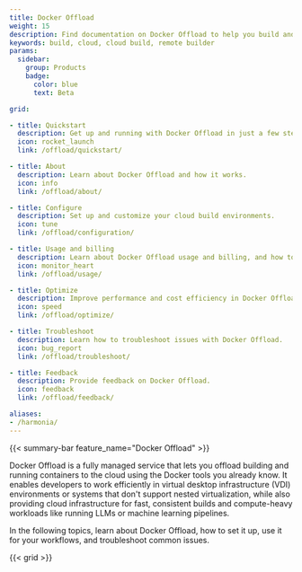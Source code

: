 ```yaml
---
title: Docker Offload
weight: 15
description: Find documentation on Docker Offload to help you build and run your container images faster, both locally and in CI
keywords: build, cloud, cloud build, remote builder
params:
  sidebar:
    group: Products
    badge:
      color: blue
      text: Beta

grid:

- title: Quickstart
  description: Get up and running with Docker Offload in just a few steps.
  icon: rocket_launch
  link: /offload/quickstart/

- title: About
  description: Learn about Docker Offload and how it works.
  icon: info
  link: /offload/about/

- title: Configure
  description: Set up and customize your cloud build environments.
  icon: tune
  link: /offload/configuration/

- title: Usage and billing
  description: Learn about Docker Offload usage and billing, and how to monitor your cloud resources.
  icon: monitor_heart
  link: /offload/usage/

- title: Optimize
  description: Improve performance and cost efficiency in Docker Offload.
  icon: speed
  link: /offload/optimize/

- title: Troubleshoot
  description: Learn how to troubleshoot issues with Docker Offload.
  icon: bug_report
  link: /offload/troubleshoot/

- title: Feedback
  description: Provide feedback on Docker Offload.
  icon: feedback
  link: /offload/feedback/

aliases:
- /harmonia/
---
```


{{< summary-bar feature_name="Docker Offload" >}}

Docker Offload is a fully managed service that lets you offload building and
running containers to the cloud using the Docker tools you already know. It
enables developers to work efficiently in virtual desktop infrastructure (VDI)
environments or systems that don't support nested virtualization, while also
providing cloud infrastructure for fast, consistent builds and compute-heavy
workloads like running LLMs or machine learning pipelines.

In the following topics, learn about Docker Offload, how to set it up, use it
for your workflows, and troubleshoot common issues.

{{< grid >}}